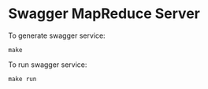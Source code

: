 # Swagger MapReduce Server

To generate swagger service:

    make
    
To run swagger service:
    
    make run
